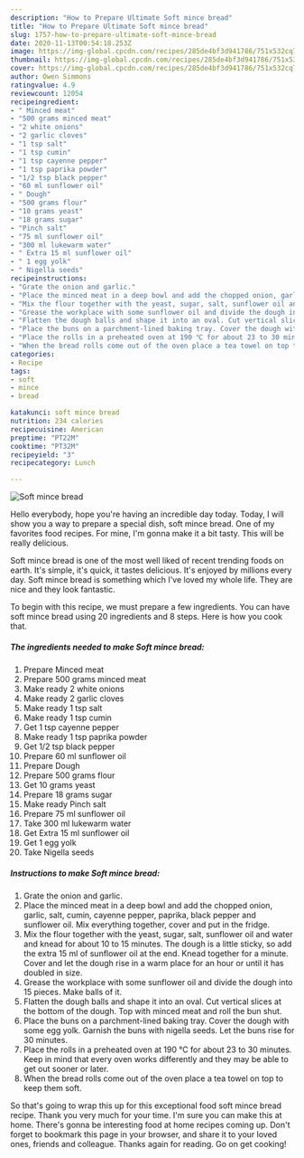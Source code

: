 ```yaml
---
description: "How to Prepare Ultimate Soft mince bread"
title: "How to Prepare Ultimate Soft mince bread"
slug: 1757-how-to-prepare-ultimate-soft-mince-bread
date: 2020-11-13T00:54:18.253Z
image: https://img-global.cpcdn.com/recipes/285de4bf3d941786/751x532cq70/soft-mince-bread-recipe-main-photo.jpg
thumbnail: https://img-global.cpcdn.com/recipes/285de4bf3d941786/751x532cq70/soft-mince-bread-recipe-main-photo.jpg
cover: https://img-global.cpcdn.com/recipes/285de4bf3d941786/751x532cq70/soft-mince-bread-recipe-main-photo.jpg
author: Owen Simmons
ratingvalue: 4.9
reviewcount: 12054
recipeingredient:
- " Minced meat"
- "500 grams minced meat"
- "2 white onions"
- "2 garlic cloves"
- "1 tsp salt"
- "1 tsp cumin"
- "1 tsp cayenne pepper"
- "1 tsp paprika powder"
- "1/2 tsp black pepper"
- "60 ml sunflower oil"
- " Dough"
- "500 grams flour"
- "10 grams yeast"
- "18 grams sugar"
- "Pinch salt"
- "75 ml sunflower oil"
- "300 ml lukewarm water"
- " Extra 15 ml sunflower oil"
- " 1 egg yolk"
- " Nigella seeds"
recipeinstructions:
- "Grate the onion and garlic."
- "Place the minced meat in a deep bowl and add the chopped onion, garlic, salt, cumin, cayenne pepper, paprika, black pepper and sunflower oil. Mix everything together, cover and put in the fridge."
- "Mix the flour together with the yeast, sugar, salt, sunflower oil and water and knead for about 10 to 15 minutes. The dough is a little sticky, so add the extra 15 ml of sunflower oil at the end. Knead together for a minute. Cover and let the dough rise in a warm place for an hour or until it has doubled in size."
- "Grease the workplace with some sunflower oil and divide the dough into 15 pieces. Make balls of it."
- "Flatten the dough balls and shape it into an oval. Cut vertical slices at the bottom of the dough. Top with minced meat and roll the bun shut."
- "Place the buns on a parchment-lined baking tray. Cover the dough with some egg yolk. Garnish the buns with nigella seeds. Let the buns rise for 30 minutes."
- "Place the rolls in a preheated oven at 190 ℃ for about 23 to 30 minutes. Keep in mind that every oven works differently and they may be able to get out sooner or later."
- "When the bread rolls come out of the oven place a tea towel on top to keep them soft."
categories:
- Recipe
tags:
- soft
- mince
- bread

katakunci: soft mince bread 
nutrition: 234 calories
recipecuisine: American
preptime: "PT22M"
cooktime: "PT32M"
recipeyield: "3"
recipecategory: Lunch

---
```



![Soft mince bread](https://img-global.cpcdn.com/recipes/285de4bf3d941786/751x532cq70/soft-mince-bread-recipe-main-photo.jpg)

Hello everybody, hope you're having an incredible day today. Today, I will show you a way to prepare a special dish, soft mince bread. One of my favorites food recipes. For mine, I'm gonna make it a bit tasty. This will be really delicious.



Soft mince bread is one of the most well liked of recent trending foods on earth. It's simple, it's quick, it tastes delicious. It's enjoyed by millions every day. Soft mince bread is something which I've loved my whole life. They are nice and they look fantastic.


To begin with this recipe, we must prepare a few ingredients. You can have soft mince bread using 20 ingredients and 8 steps. Here is how you cook that.

<!--inarticleads1-->

##### The ingredients needed to make Soft mince bread:

1. Prepare  Minced meat
1. Prepare 500 grams minced meat
1. Make ready 2 white onions
1. Make ready 2 garlic cloves
1. Make ready 1 tsp salt
1. Make ready 1 tsp cumin
1. Get 1 tsp cayenne pepper
1. Make ready 1 tsp paprika powder
1. Get 1/2 tsp black pepper
1. Prepare 60 ml sunflower oil
1. Prepare  Dough
1. Prepare 500 grams flour
1. Get 10 grams yeast
1. Prepare 18 grams sugar
1. Make ready Pinch salt
1. Prepare 75 ml sunflower oil
1. Take 300 ml lukewarm water
1. Get  Extra 15 ml sunflower oil
1. Get  1 egg yolk
1. Take  Nigella seeds




<!--inarticleads2-->

##### Instructions to make Soft mince bread:

1. Grate the onion and garlic.
1. Place the minced meat in a deep bowl and add the chopped onion, garlic, salt, cumin, cayenne pepper, paprika, black pepper and sunflower oil. Mix everything together, cover and put in the fridge.
1. Mix the flour together with the yeast, sugar, salt, sunflower oil and water and knead for about 10 to 15 minutes. The dough is a little sticky, so add the extra 15 ml of sunflower oil at the end. Knead together for a minute. Cover and let the dough rise in a warm place for an hour or until it has doubled in size.
1. Grease the workplace with some sunflower oil and divide the dough into 15 pieces. Make balls of it.
1. Flatten the dough balls and shape it into an oval. Cut vertical slices at the bottom of the dough. Top with minced meat and roll the bun shut.
1. Place the buns on a parchment-lined baking tray. Cover the dough with some egg yolk. Garnish the buns with nigella seeds. Let the buns rise for 30 minutes.
1. Place the rolls in a preheated oven at 190 ℃ for about 23 to 30 minutes. Keep in mind that every oven works differently and they may be able to get out sooner or later.
1. When the bread rolls come out of the oven place a tea towel on top to keep them soft.




So that's going to wrap this up for this exceptional food soft mince bread recipe. Thank you very much for your time. I'm sure you can make this at home. There's gonna be interesting food at home recipes coming up. Don't forget to bookmark this page in your browser, and share it to your loved ones, friends and colleague. Thanks again for reading. Go on get cooking!

